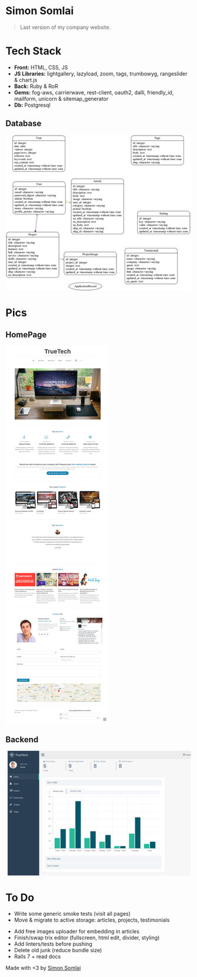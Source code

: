 # Simon Somlai

> Last version of my company website.

# Tech Stack

- <b>Front:</b> HTML, CSS, JS
- <b>JS Libraries:</b> lightgallery, lazyload, zoom, tags, trumbowyg, rangeslider & chart.js
- <b>Back:</b> Ruby & RoR
- <b>Gems:</b> fog-aws, carrierwave, rest-client, oauth2, dalli, friendly_id, mailform, unicorn & sitemap_generator
- <b>Db:</b> Postgresql

## Database

<img src="models.png">

# Pics

## HomePage

<img src="home.png">

## Backend

<img src="back.png">

# To Do

- Write some generic smoke tests (visit all pages)
- Move & migrate to active storage: articles, projects, testimonials
<!-- https://stackoverflow.com/questions/52528623/migrating-carrierwave-to-activestorage -->
- Add free images uploader for embedding in articles
- Finish/swap trix editor (fullscreen, html edit, divider, styling)
- Add linters/tests before pushing
- Delete old junk (reduce bundle size)
- Rails 7 + read docs

Made with &lt;3 by <a target="_blank" href="https://simonsomlai.com/en"> Simon Somlai</a>
